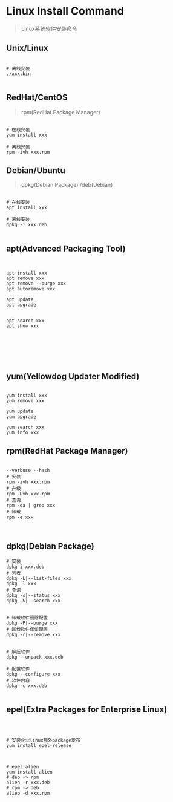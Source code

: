# Linux Install Command

> Linux系统软件安装命令


## Unix/Linux

```

# 离线安装
./xxx.bin


```

## RedHat/CentOS

> rpm(RedHat Package Manager)

```

# 在线安装
yum install xxx

# 离线安装
rpm -ivh xxx.rpm

```



## Debian/Ubuntu

> dpkg(Debian Package) /deb(Debian)

```

# 在线安装
apt install xxx

# 离线安装
dpkg -i xxx.deb


```

## apt(Advanced Packaging Tool)

```

 
apt install xxx
apt remove xxx
apt remove --purge xxx
apt autoremove xxx

apt update
apt upgrade


apt search xxx
apt show xxx







```

## yum(Yellowdog Updater Modified)



```

yum install xxx
yum remove xxx

yum update
yum upgrade

yum search xxx
yum info xxx

```

## rpm(RedHat Package Manager)

```

--verbose --hash
# 安装
rpm -ivh xxx.rpm
# 升级
rpm -Uvh xxx.rpm
# 查询
rpm -qa | grep xxx
# 卸载
rpm -e xxx



```







## dpkg(Debian Package)

```
# 安装
dpkg i xxx.deb
# 列表
dpkg -L|--list-files xxx
dpkg -l xxx
# 查询
dpkg -s|--status xxx
dpkg -S|--search xxx


# 卸载软件删除配置
dpkg -P|--purge xxx
# 卸载软件保留配置
dpkg -r|--remove xxx


# 解压软件
dpkg --unpack xxx.deb

# 配置软件
dpkg --configure xxx
# 软件内容
dpkg -c xxx.deb


```


## epel(Extra Packages for Enterprise Linux)

```



# 安装企业linux额外package发布
yum install epel-release



# epel alien
yum install alien
# deb -> rpm
alien -r xxx.deb
# rpm -> deb
alieb -d xxx.rpm


```
